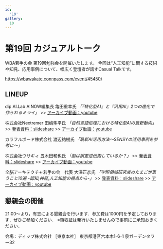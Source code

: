 ```yaml
---
id:
  '19'
gallery:
  10
---
```


# 第19回 カジュアルトーク

WBA若手の会 第19回勉強会を開催いたします。
今回は“人工知能”に関する技術や知見、応用事例について、幅広く登壇者が話すCasual Talkです。

https://wbawakate.connpass.com/event/45450/

## LINEUP

dip AI.Lab AINOW編集長
亀田重幸氏
_「『特化型AI』と『汎用AI』2つの進化で作られるミライ」_
&gt;&gt; [アーカイブ動画：youtube](https://www.youtube.com/watch?v=CtQMXfcCZ7I)

株式会社Nextremer
田嶋隼平氏
_「自然言語処理における特化型AIの最新動向」_
&gt;&gt; [発表資料：slideshare](http://www.slideshare.net/pbaleine/ai-69706129)
&gt;&gt; [アーカイブ動画：youtube](https://www.youtube.com/watch?v=UTa3lcASbWk)

カラフルボード株式会社
渡辺祐樹氏
_「最新AI活用方法〜SENSYの活用事例を参考に〜」_

株式会社ウサギィ
五木田和也氏
_「脳は誤差逆伝搬しているか？」_
&gt;&gt; [発表資料：slideshare](http://www.slideshare.net/kazoo04/ss-69947926)
&gt;&gt; [アーカイブ動画：youtube](https://www.youtube.com/watch?v=bCkQ4L0My9g)

全脳アーキテクチャ若手の会　代表
大澤正彦氏
_「学際領域研究者のたまごが思うこと10選 -認知,神経,人工知能の視点から-」_
&gt;&gt; [発表資料：slideshare](http://www.slideshare.net/osawamasahiko/10-19-69745096)
&gt;&gt; [アーカイブ動画：youtube](https://www.youtube.com/watch?v=5_xojZrZCjc)

## 懇親会の開催
21:00～より，有志による懇親会を行います．参加費は1000円を予定しております．ぜひご参加ください．
※領収証は発行いたしませんので事前にご承知おきください．

会場：ディップ株式会社 ［東京本社］ 東京都港区六本木1-6-1 泉ガーデンタワー32
